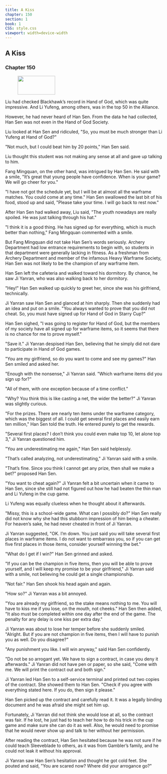 ```yaml
---
title: A Kiss
chapter: 150
section: 1
book: 1
CSS: style.css
viewport: width=device-width
---
```


## A Kiss

### Chapter 150

<figure>
	<img src="../Images/gem.gif" alt="" id="gem" width="120" height="60" />
</figure>

Liu had checked Blackhawk’s record in Hand of God, which was quite impressive. And Li Yufeng, among others, was in the top 50 in the Alliance.

However, he had never heard of Han Sen. From the data he had collected, Han Sen was not even in the Hand of God Society.

Liu looked at Han Sen and ridiculed, "So, you must be much stronger than Li Yufeng at Hand of God?"

"Not much, but I could beat him by 20 points," Han Sen said.

Liu thought this student was not making any sense at all and gave up talking to him.

Fang Mingquan, on the other hand, was intrigued by Han Sen. He said with a smile, "It’s great that young people have confidence. When is your game? We will go cheer for you."

"I have not got the schedule yet, but I will be at almost all the warframe matches. You could come at any time." Han Sen swallowed the last bit of his food, stood up and said, "Please take your time. I will go back to rest now."

After Han Sen had walked away, Liu said, "The youth nowadays are really spoiled. He was just talking through his hat."

"I think it is a good thing. He has signed up for everything, which is much better than nothing," Fang Mingquan commented with a smile.

But Fang Mingquan did not take Han Sen’s words seriously. Archery Department had low entrance requirements to begin with, so students in that department were generally lacking in fitness. As a freshman from Archery Department and member of the infamous Heavy Warframe Society, Han Sen was not likely to be the champion of any warframe item.

Han Sen left the cafeteria and walked toward his dormitory. By chance, he saw Ji Yanran, who was also walking back to her dormitory.

"Hey!" Han Sen walked up quickly to greet her, since she was his girlfriend, technically.

Ji Yanran saw Han Sen and glanced at him sharply. Then she suddenly had an idea and put on a smile. "You always wanted to prove that you did not cheat. So, you must have signed up for Hand of God in Starry Cup?"

Han Sen sighed, "I was going to register for Hand of God, but the members of my society have all signed up for warframe items, so it seems that there is no chance for me to prove myself."

"Save it." Ji Yanran despised Han Sen, believing that he simply did not dare to participate in Hand of God games.

"You are my girlfriend, so do you want to come and see my games?" Han Sen smiled and asked her.

"Enough with the nonsense," Ji Yanran said. "Which warframe items did you sign up for?"

"All of them, with one exception because of a time conflict."

"Why? You think this is like casting a net, the wider the better?" Ji Yanran was slightly curious.

"For the prizes. There are nearly ten items under the warframe category, which was the biggest of all. I could get several first places and easily earn ten million," Han Sen told the truth. He entered purely to get the rewards.

"Several first places? I don’t think you could even make top 10, let alone top 3," Ji Yanran questioned him.

"You are underestimating me again," Han Sen said helplessly.

"That’s called analyzing, not underestimating," Ji Yanran said with a smile.

"That’s fine. Since you think I cannot get any prize, then shall we make a bet?" proposed Han Sen.

"You want to cheat again?" Ji Yanran felt a bit uncertain when it came to Han Sen, since she still had not figured out how he had beaten the thin man and Li Yufeng in the cup game.

Li Yufeng was equally clueless when he thought about it afterwards.

"Missy, this is a school-wide game. What can I possibly do?" Han Sen really did not know why she had this stubborn impression of him being a cheater. For heaven’s sake, he had never cheated in front of Ji Yanran.

Ji Yanran suggested, "OK. I’m down. You just said you will take several first places in warframe items. I do not want to embarrass you, so if you can get five first places in those items, consider yourself winning the bet."

"What do I get if I win?" Han Sen grinned and asked.

"If you can be the champion in five items, then you will be able to prove yourself, and I will keep my promise to be your girlfriend," Ji Yanran said with a smile, not believing he could get a single championship.

"Not fair." Han Sen shook his head again and again.

"How so?" Ji Yanran was a bit annoyed.

"You are already my girlfriend, so the stake means nothing to me. You will have to kiss me if you lose, on the mouth, not cheeks." Han Sen then added, "It also must be completed within one day after the end of the game. The penalty for any delay is one kiss per extra day."

Ji Yanran was about to lose her temper before she suddenly smiled. "Alright. But if you are not champion in five items, then I will have to punish you as well. Do you disagree?"

"Any punishment you like. I will win anyway," said Han Sen confidently.

"Do not be so arrogant yet. We have to sign a contract, in case you deny it afterwards." Ji Yanran did not have pen or paper, so she said, "Come with me. We will print the contract out and both sign."

Ji Yanran led Han Sen to a self-service terminal and printed out two copies of the contract. She showed them to Han Sen. "Check if you agree with everything stated here. If you do, then sign it please."

Han Sen picked up the contract and carefully read it. It was a legally binding document and he was afraid she might set him up.

Fortunately, Ji Yanran did not think she would lose at all, so the contract was fair. If he lost, he just had to teach her how to do his trick in the cup game and make sure she can do it as well. Also, he would need to promise that he would never show up and talk to her without her permission.

After reading the contract, Han Sen hesitated because he was not sure if he could teach Sleeveblade to others, as it was from Gambler’s family, and he could not leak it without his approval.

Ji Yanran saw Han Sen’s hesitation and thought he got cold feet. She pouted and said, "You are scared now? Where did your arrogance go?"